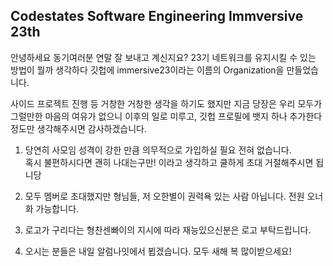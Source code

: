 ## Codestates Software Engineering Immversive 23th

안녕하세요 동기여러분 연말 잘 보내고 계신지요?
23기 네트워크를 유지시킬 수 있는 방법이 뭘까 생각하다
깃헙에 immersive23이라는 이름의 Organization을 만들었습니다.

사이드 프로젝트 진행 등 거창한 거창한 생각을 하기도 했지만 지금 당장은
우리 모두가 그럴만한 마음의 여유가 없으니 이후의 일로 미루고,
깃헙 프로필에 뱃지 하나 추가한다 정도만 생각해주시면 감사하겠습니다.

 1. 당연히 사모임 성격이 강한 만큼 의무적으로 가입하실 필요 전혀 없습니다. <br>혹시 불편하시다면 괜히 나대는구만! 이라고 생각하고 쿨하게 초대 거절해주시면 됩니당
 
 2. 모두 멤버로 초대했지만 형님들, 저 오한별이 권력욕 있는 사람 아닙니다.  전원 오너화 가능합니다.
 
 3. 로고가 구리다는 형찬센빠이의 지시에 따라 재능있으신분은 로고 부탁드립니다.
 
 4. 오시는 분들은 내일 알럼나잇에서 뵙겠습니다. 모두 새해 복 많이받으세요!
